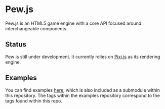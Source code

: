 # Pew.js

Pew.js is an HTML5 game engine with a core API focused around interchangeable components.

## Status

Pew is still under development. It currently relies on [Pixi.js](http://www.pixijs.com/) as its rendering engine.

## Examples

You can find examples [here](https://github.com/apophanystudios/examples), which is also included as a submodule within this repository. The tags within the examples repository correspond to the tags found within this repo.
